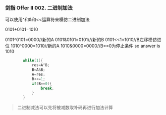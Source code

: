 ### 剑指 Offer II 002. 二进制加法
可以使用^和&和<<运算符来模仿二进制加法

0101+0101=1010

0101^0101=0000//新的A
0101&0101=0101///新的B
0101<<1=1010//B左移模仿进位
1010^0000=1010//新的A
1010&0000=0000//B==0为停止条件
so answer is 1010

~~~ cpp
        while(1){
            res=A^B;
            B=A&B;
            A=res;
            B<<=1;
            if(B==0){
                break;
            }
        }
~~~

> 二进制减法可以先将被减数取补码再进行加法计算
